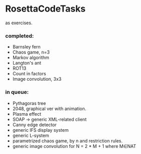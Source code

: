 # RosettaCodeTasks
as exercises.

### completed:
- Barnsley fern
- Chaos game, n=3
- Markov algorithm
- Langton's ant
- ROT13
- Count in factors
- Image convolution, 3x3

### in queue:
- Pythagoras tree
- 2048, graphical ver with animation.
- Plasma effect
- SOAP → generic XML-related client
- Canny edge detector
- generic IFS display system
- generic L-system
- parametrized chaos game, by n and restriction rules.
- generic image convolution for N = 2 * M + 1 where M∈NAT
